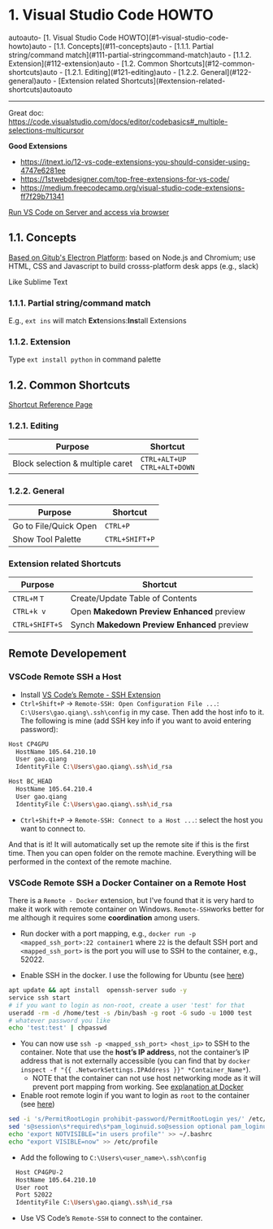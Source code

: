 # 1. Visual Studio Code HOWTO

<!-- TOC -->autoauto- [1. Visual Studio Code HOWTO](#1-visual-studio-code-howto)auto    - [1.1. Concepts](#11-concepts)auto        - [1.1.1. Partial string/command match](#111-partial-stringcommand-match)auto        - [1.1.2. Extension](#112-extension)auto    - [1.2. Common Shortcuts](#12-common-shortcuts)auto        - [1.2.1. Editing](#121-editing)auto        - [1.2.2. General](#122-general)auto        - [Extension related Shortcuts](#extension-related-shortcuts)autoauto<!-- /TOC -->

---

Great doc: https://code.visualstudio.com/docs/editor/codebasics#_multiple-selections-multicursor

**Good Extensions**
- https://itnext.io/12-vs-code-extensions-you-should-consider-using-4747e6281ee
- https://1stwebdesigner.com/top-free-extensions-for-vs-code/
- https://medium.freecodecamp.org/visual-studio-code-extensions-ff7f29b71341

[Run VS Code on Server and access via browser](https://dev.to/babak/how-to-run-vs-code-on-the-server-3c7h)

## 1.1. Concepts
[Based on Gitub's Electron Platform](https://github.com/electron/electron): based on Node.js and Chromium; use HTML, CSS and Javascript to build crosss-platform desk apps (e.g., slack)

Like Sublime Text

### 1.1.1. Partial string/command match
E.g., `ext ins` will match **Ext**ensions:**Ins**tall Extensions

### 1.1.2. Extension

Type `ext install python` in command palette

## 1.2. Common Shortcuts

[Shortcut Reference Page](https://code.visualstudio.com/docs/getstarted/keybindings#_keyboard-shortcuts-reference)

### 1.2.1. Editing

Purpose  |  Shortcut
---------|----------
Block selection & multiple caret | `CTRL+ALT+UP` <br> `CTRL+ALT+DOWN`

### 1.2.2. General

Purpose  |  Shortcut
---------|----------
Go to File/Quick Open | `CTRL+P`
Show Tool Palette | `CTRL+SHIFT+P`

### Extension related Shortcuts

Purpose  |  Shortcut
---------|----------
`CTRL+M` `T` | Create/Update Table of Contents
`CTRL+k v` | Open **Makedown Preview Enhanced** preview
`CTRL+SHIFT+S` | Synch **Makedown Preview Enhanced** preview

## Remote Developement

### VSCode Remote SSH a Host 

- Install [VS Code’s Remote - SSH Extension](https://marketplace.visualstudio.com/items?itemName=ms-vscode-remote.remote-ssh)
- `Ctrl+Shift+P` -> `Remote-SSH: Open Configuration File ...`: `C:\Users\gao.qiang\.ssh\config` in my case. Then add the host info to it. The following is mine (add SSH key info if you want to avoid entering password):
```sh
Host CP4GPU
  HostName 105.64.210.10
  User gao.qiang
  IdentityFile C:\Users\gao.qiang\.ssh\id_rsa

Host BC_HEAD
  HostName 105.64.210.4
  User gao.qiang
  IdentityFile C:\Users\gao.qiang\.ssh\id_rsa
```
- `Ctrl+Shift+P` -> `Remote-SSH: Connect to a Host ...`:  select the host you want to connect to.

And that is it! It will automatically set up the remote site if this is the first time. Then you can open folder on the remote machine. Everything will be performed in the context of the remote machine.

### VSCode Remote SSH a Docker Container on a Remote Host

There is a `Remote - Docker` extension,  but I've found that it is very hard to make it work with remote container on Windows. `Remote-SSH`works better for me although it requires some **coordination** among users.
- Run docker with a port mapping, e.g., `docker run -p <mapped_ssh_port>:22 container1` where `22` is the default SSH port and `<mapped_ssh_port>` is the port you will use to SSH to the container, e.g., 52022.  

- Enable SSH in the docker. I use the following for Ubuntu (see [here](https://dev.to/s1ntaxe770r/how-to-setup-ssh-within-a-docker-container-i5i))
```sh
apt update && apt install  openssh-server sudo -y
service ssh start
# if you want to login as non-root, create a user 'test' for that
useradd -rm -d /home/test -s /bin/bash -g root -G sudo -u 1000 test
# whatever password you like
echo 'test:test' | chpasswd
```
- You can now use `ssh -p <mapped_ssh_port> <host_ip>` to SSH to the container. Note that use the **host’s IP addres**s, not the container’s IP address that is not externally accessible (you can find that by `docker inspect -f "{{ .NetworkSettings.IPAddress }}" *Container_Name*`).
  - NOTE that the container can not use host networking mode as it will prevent port mapping from working. See [explanation at Docker](https://docs.docker.com/network/host/) 
- Enable root remote login if you want to login as `root` to the container (see [here](https://medium.com/@leicao.me/how-to-ssh-into-a-docker-container-remotely-as-root-or-a-non-root-user-b2105c797273))
```sh
sed -i 's/PermitRootLogin prohibit-password/PermitRootLogin yes/' /etc/ssh/sshd_config
sed 's@session\s*required\s*pam_loginuid.so@session optional pam_loginuid.so@g' -i /etc/pam.d/sshd
echo 'export NOTVISIBLE="in users profile"' >> ~/.bashrc
echo "export VISIBLE=now" >> /etc/profile
```

- Add the following to `C:\Users\<user_name>\.ssh\config`
```sh
  Host CP4GPU-2
  HostName 105.64.210.10
  User root
  Port 52022
  IdentityFile C:\Users\gao.qiang\.ssh\id_rsa
```

- Use VS Code’s `Remote-SSH` to connect to the container.
                                                                                                                                                                                                                                                                                                                                                                                                                                                                                                                                                                                                                                                                                                                                                                                                                                                                                                                                                                                                                                                                                                                                                                                                                                                                                                                                                                                                                                                                                                                                                                                                                                                                                                                                                                                                                                                                                                                                                                                                                                                                                                                                                                                                                                                                                                                                                                                                                                                                                                                                                                                                                                                                                                                                                                                                                                                                                                                                                                                                                                                                                                                                                                                                                                                                                                                                                                                                                                                                                                                                                                                                                                                                                                                                                                                                                                                                                                                                                                                                                                                                                                                                                                                                                                                                                                                                                                                                                                                                                                                                                                                                                                                                                                                                                                                                                                                                                                                                                                                                                                                                                                                                                                                                                                                                                                                                                                                                                               
